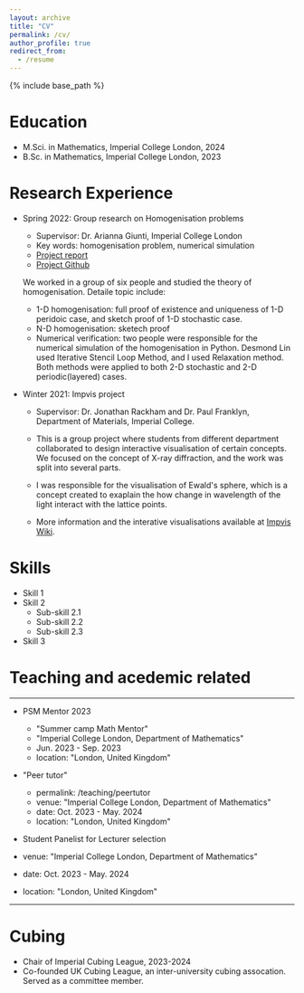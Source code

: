 ```yaml
---
layout: archive
title: "CV"
permalink: /cv/
author_profile: true
redirect_from:
  - /resume
---
```


{% include base_path %}

Education
======
* M.Sci. in Mathematics, Imperial College London, 2024
* B.Sc. in Mathematics, Imperial College London, 2023

Research Experience
======
* Spring 2022: Group research on Homogenisation problems
  * Supervisor: Dr. Arianna Giunti, Imperial College London
  * Key words: homogenisation problem, numerical simulation
  * [Project report](/assets/M2R_Homogenisation.pdf)
  * [Project Github](https://github.com/Desmond-LIN-Y/Homogenization)

  We worked in a group of six people and studied the theory of homogenisation. 
  Detaile topic include:
    * 1-D homogenisation: full proof of existence and uniqueness of 1-D peridoic case, and sketch proof of 1-D stochastic case.
    * N-D homogenisation: sketech proof
    * Numerical verification: two people were responsible for the numerical simulation of the homogenisation in Python. Desmond Lin used Iterative Stencil Loop Method, and I used Relaxation method. Both methods were applied to both 2-D stochastic and 2-D periodic(layered) cases.

* Winter 2021: Impvis project
  * Supervisor:  Dr. Jonathan Rackham and Dr. Paul Franklyn, Department of Materials, Imperial College.

  * This is a group project where students from different department collaborated to design interactive visualisation of certain concepts. We focused on the concept of X-ray diffraction, and the work was split into several parts. 
  * I was responsible for the visualisation of Ewald's sphere, which is a concept created to exaplain the how change in wavelength of the light interact with the lattice points. 
  * More information and the interative visualisations available at [Impvis Wiki](https://wiki.impvis.co.uk/index.php?title=X-ray_diffraction).


  
Skills
======
* Skill 1
* Skill 2
  * Sub-skill 2.1
  * Sub-skill 2.2
  * Sub-skill 2.3
* Skill 3
<!-- 
Publications
======
  <ul>{% for post in site.publications reversed %}
    {% include archive-single-cv.html %}
  {% endfor %}</ul>
  
Talks
======
  <ul>{% for post in site.talks reversed %}
    {% include archive-single-talk-cv.html  %}
  {% endfor %}</ul> -->
  
Teaching and acedemic related
======
---
* PSM Mentor 2023
    * "Summer camp Math Mentor"
    * "Imperial College London, Department of Mathematics"
    * Jun. 2023 - Sep. 2023 
    * location: "London, United Kingdom"

* "Peer tutor"
  * permalink: /teaching/peertutor
  * venue: "Imperial College London, Department of Mathematics"
  * date: Oct. 2023 - May. 2024 
  * location: "London, United Kingdom" 

* Student Panelist for Lecturer selection
* venue: "Imperial College London, Department of Mathematics"
* date: Oct. 2023 - May. 2024 
* location: "London, United Kingdom" 
---
  
Cubing
======
* Chair of Imperial Cubing League, 2023-2024
* Co-founded UK Cubing League, an inter-university cubing assocation. Served as a committee member.
